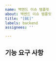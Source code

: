 ```yaml
---
name: 백엔드 이슈 템플릿
about: 백엔드 이슈 템플릿
title: "[BE]"
labels: backend
assignees: ''

---
```


## 기능 요구 사항

